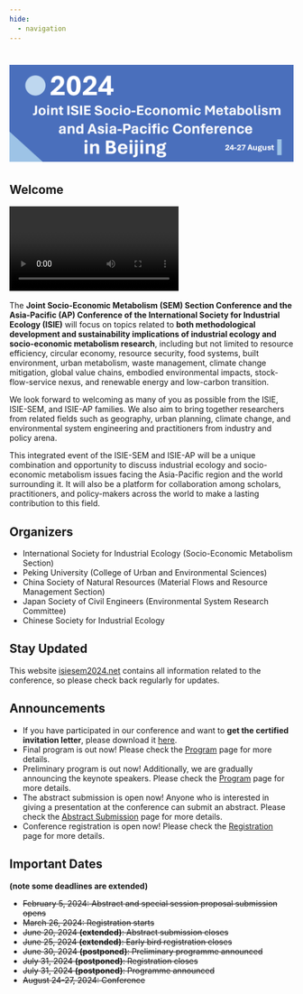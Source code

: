 ```yaml
---
hide:
  - navigation
---
```


# ![1706701450090](image/index/1706701450090.png)

## Welcome

<video controls>
<source src="image/index/1706717580636.mp4" type="video/mp4">
</video>

The **Joint Socio-Economic Metabolism (SEM) Section Conference and the Asia-Pacific (AP) Conference of the International Society for Industrial Ecology (ISIE)** will focus on topics related to **both methodological development and sustainability implications of industrial ecology and socio-economic metabolism research**, including but not limited to resource efficiency, circular economy, resource security, food systems, built environment, urban metabolism, waste management, climate change mitigation, global value chains, embodied environmental impacts, stock-flow-service nexus, and renewable energy and low-carbon transition.

We look forward to welcoming as many of you as possible from the ISIE, ISIE-SEM, and ISIE-AP families. We also aim to bring together researchers from related fields such as geography, urban planning, climate change, and environmental system engineering and practitioners from industry and policy arena.

This integrated event of the ISIE-SEM and ISIE-AP will be a unique combination and opportunity to discuss industrial ecology and socio-economic metabolism issues facing the Asia-Pacific region and the world surrounding it. It will also be a platform for collaboration among scholars, practitioners, and policy-makers across the world to make a lasting contribution to this field.

## Organizers

- International Society for Industrial Ecology (Socio-Economic Metabolism Section)
- Peking University (College of Urban and Environmental Sciences)
- China Society of Natural Resources (Material Flows and Resource Management Section)
- Japan Society of Civil Engineers (Environmental System Research Committee)
- Chinese Society for Industrial Ecology

## Stay Updated

<!-- This section title has hyperlink in /Program/index.md -->
<!-- 这一部分在 /Program/index.md 中有超链接，注意标题的修改 -->

This website [isiesem2024.net](index.md) contains all information related to the conference, so please check back regularly for updates.

## Announcements

- If you have participated in our conference and want to **get the certified invitation letter**, please download it [here](image/index/1724936105289.pdf).
- Final program is out now! Please check the [Program](Program/index.md) page for more details.
- Preliminary program is out now! Additionally, we are gradually announcing the keynote speakers. Please check the [Program](Program/index.md) page for more details.
- The abstract submission is open now! Anyone who is interested in giving a presentation at the conference can submit an abstract. Please check the [Abstract Submission](Program/Abstract.md) page for more details.
- Conference registration is open now! Please check the [Registration](Registration/index.md) page for more details.

## Important Dates

**(note some deadlines are extended)**

- <del>February 5, 2024: Abstract and special session proposal submission opens</del>
- <del>March 26, 2024: Registration starts</del>
- <del>June 20, 2024 **(extended)**: Abstract submission closes</del>
- <del>June 25, 2024 **(extended)**: Early bird registration closes</del>
- <del>June 30, 2024 **(postponed)**: Preliminary programme announced</del>
- <del>July 31, 2024 **(postponed)**: Registration closes</del>
- <del>July 31, 2024 **(postponed)**: Programme announced</del>
- <del>August 24-27, 2024: Conference</del>
